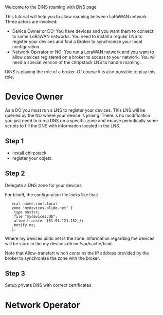 Welcome to the DiNS roaming with DNS page

This tutorial will help you to allow roaming between LoRaWAN network. Three actors are involved:

* Device Owner or DO: You have devices and you want them to connect to some LoRaWAN networks. You need to install a regular LNS to register your devices and find a Broker to synchronize your local configuration.
* Network Operator or NO: You run a LoraWAN network and you want to allow devices registered on a broker to access to your network. You will need a special version of the chripstack LNS to handle roaming.


DiNS is playing the role of a broker. Of course it is also possible to play this role.

Device Owner
===========


As a DO you must run a LNS to register your devices. This LNS will be queried by the NO where your device is joining. There is no modification you just need to run a DNS on a specific zone and excuse periodically some scripts to fill the DNS with information located in the LNS. 

Step 1
---------

* Install chirpstack 
* register your objets.

Step 2
---------

Delegate a DNS zone for your devices 

For bind9, the configuration file looks like that:

```
   >cat named.conf.local
   zone "mydevices.plido.net" {
 	type master;
 	file "mydevices.db";
	allow-transfer {51.91.121.182;};
	notify no;
   };
```

Where my devices.plido.net is the zone. Information regarding the devices will be store in the my devices.db on /var/cache/bind.

Note that Allow-transfert winch contains the IP address provided by the broker to synchronize the zone with the broker.

Step 3
------

Setup private DNS with correct certificates

Network Operator
================


